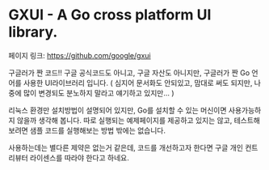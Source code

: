 # GXUI - A Go cross platform UI library.

페이지 링크: https://github.com/google/gxui

구글러가 짠 코드!!
구글 공식코드도 아니고, 구글 자산도 아니지만, 구글러가 짠 Go 언어를 사용한 UI라이브러리 입니다. 
( 심지어 문서화도 안되있고, 맘대로 써도 되지만, 나중에 많이 변경되도 분노하지 말라고 얘기하고 있지만... )

리눅스 환경만 설치방법이 설명되어 있지만, Go를 설치할 수 있는 머신이면 사용가능하지 않을까 생각해 봅니다. 
따로 실행되는 예제페이지를 제공하고 있지는 않고, 테스트해보려면 샘플 코드를 실행해보는 방법 밖에는 없습니다. 



사용하는데는 별다른 제약은 없는거 같은데, 코드를 개선하고자 한다면 구글 개인 컨트리뷰터 라이센스를 따라야 한다고 하네요.
